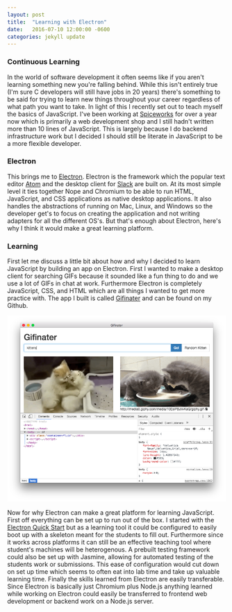 ```yaml
---
layout: post
title:  "Learning with Electron"
date:   2016-07-10 12:00:00 -0600
categories: jekyll update
---
```


### Continuous Learning

In the world of software development it often seems like if you aren't learning
something new you're falling behind.
While this isn't entirely true (I'm sure C developers will still have jobs in 20
years) there's something to be said for trying to learn new things throughout
your career regardless of what path you want to take.
In light of this I recently set out to teach myself the basics of JavaScript.
I've been working at [Spiceworks](http://www.spiceworks.com/) for over a year
now which is primarily a web development shop and I still hadn't written more
than 10 lines of JavaScript.
This is largely because I do backend infrastructure work but I decided I should
still be literate in JavaScript to be a more flexible developer.

### Electron

This brings me to [Electron](http://electron.atom.io/).
Electron is the framework which the popular text editor [Atom](http://atom.io)
and the desktop client for [Slack](http://slack.com) are built on.
At its most simple level it ties together Nope and Chromium to be able to run
HTML, JavaScript, and CSS applications as native desktop applications.
It also handles the abstractions of running on Mac, Linux, and Windows so the
developer get's to focus on creating the application and not writing adapters for
all the different OS's.
But that's enough about Electron, here's why I think it would make a great learning
platform.

### Learning

First let me discuss a little bit about how and why I decided to learn JavaScript
by building an app on Electron.
First I wanted to make a desktop client for searching GIFs because it sounded like
a fun thing to do and we use a lot of GIFs in chat at work.
Furthermore Electron is completely JavaScript, CSS, and HTML which are all things
I wanted to get more practice with.
The app I built is called [Gifinater](http://github.com/natesholland/gifinater)
and can be found on my Github.

![](/img/gifinater.png)

Now for why Electron can make a great platform for learning JavaScript.
First off everything can be set up to run out of the box.
I started with the [Electron Quick Start](https://github.com/electron/electron-quick-start)
but as a learning tool it could be configured to easily boot up with a skeleton
meant for the students to fill out.
Furthermore since it works across platforms it can still be an effective teaching
tool where student's machines will be heterogenous.
A prebuilt testing framework could also be set up with Jasmine, allowing for
automated testing of the students work or submissions.
This ease of configuration would cut down on set up time which seems to often
eat into lab time and take up valuable learning time.
Finally the skills learned from Electron are easily transferable.
Since Electron is basically just Chromium plus Node.js anything learned while
working on Electron could easily be transferred to frontend web development or
backend work on a Node.js server.

